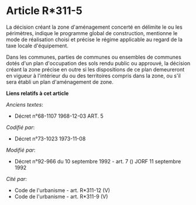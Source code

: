 # Article R*311-5

La décision créant la zone d'aménagement concerté en délimite le ou les périmètres, indique le programme global de
construction, mentionne le mode de réalisation choisi et précise le régime applicable au regard de la taxe locale
d'équipement.

Dans les communes, parties de communes ou ensembles de communes dotés d'un plan d'occupation des sols rendu public ou
approuvé, la décision créant la zone précise en outre si les dispositions de ce plan demeureront en vigueur à l'intérieur du
ou des territoires compris dans la zone, ou s'il sera établi un plan d'aménagement de zone.

**Liens relatifs à cet article**

_Anciens textes_:

  - Décret n°68-1107 1968-12-03 ART. 5

_Codifié par_:

  - Décret n°73-1023 1973-11-08

_Modifié par_:

  - Décret n°92-966 du 10 septembre 1992 - art. 7 () JORF 11 septembre 1992

_Cité par_:

  - Code de l'urbanisme - art. R*311-12 (V)
  - Code de l'urbanisme - art. R*311-9 (V)
